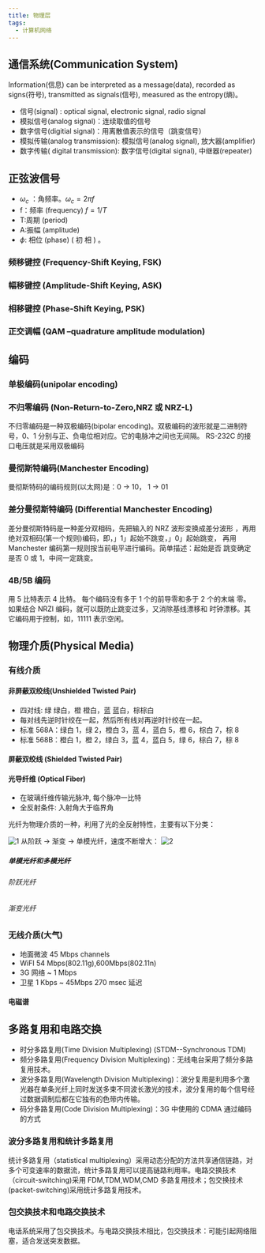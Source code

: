 ```yaml
---
title: 物理层
tags:
  - 计算机网络
---
```


## 通信系统(Communication System)

Information(信息) can be interpreted as a message(data), recorded as signs(符号), transmitted as signals(信号), measured as the entropy(熵)。

- 信号(signal) : optical signal, electronic signal, radio signal
- 模拟信号(analog signal)：连续取值的信号
- 数字信号(digitial signal)：用离散值表示的信号（跳变信号）
- 模拟传输(analog transmission): 模拟信号(analog signal), 放大器(amplifier)
- 数字传输( digital transmission): 数字信号(digital signal), 中继器(repeater)

## 正弦波信号

- $\omega_c$ ：角频率。$\omega_c=2\pi f$
- f：频率 (frequency) $f=1/T$
- T:周期 (period)
- A:振幅 (amplitude)
- $\phi$: 相位 (phase) ( 初 相 ) 。

### 频移键控 (Frequency-Shift Keying, FSK)

### 幅移键控 (Amplitude-Shift Keying, ASK)

### 相移键控 (Phase-Shift Keying, PSK)

### 正交调幅 (QAM –quadrature amplitude modulation)

## 编码

### 单极编码(unipolar encoding)

### 不归零编码 (Non-Return-to-Zero,NRZ 或 NRZ-L)

不归零编码是一种双极编码(bipolar encoding)。双极编码的波形就是二进制符号，0、1 分别与正、负电位相对应。它的电脉冲之间也无间隔。 RS-232C 的接口电压就是采用双极编码

### 曼彻斯特编码(Manchester Encoding)

曼彻斯特码的编码规则(以太网)是：0 → 10， 1 → 01

### 差分曼彻斯特编码 (Differential Manchester Encoding)

差分曼彻斯特码是一种差分双相码，先把输入的 NRZ 波形变换成差分波形 ，再用绝对双相码(第一个规则)编码，即，」1」起始不跳变，」0」起始跳变， 再用 Manchester 编码第一规则按当前电平进行编码。简单描述：起始是否 跳变确定是否 0 或 1，中间一定跳变。

### 4B/5B 编码

用 5 比特表示 4 比特。 每个编码没有多于 1 个的前导零和多于 2 个的末端 零。如果结合 NRZI 编码，就可以既防止跳变过多，又消除基线漂移和 时钟漂移。其它编码用于控制，如，11111 表示空闲。

## 物理介质(Physical Media)

### 有线介质

#### 非屏蔽双绞线(Unshielded Twisted Pair)

- 四对线: 绿 绿白，橙 橙白，蓝 蓝白，棕棕白
- 每对线先逆时针绞在一起，然后所有线对再逆时针绞在一起。
- 标准 568A：绿白 1，绿 2，橙白 3，蓝 4，蓝白 5，橙 6，棕白 7，棕 8
- 标准 568B：橙白 1，橙 2，绿白 3，蓝 4，蓝白 5，绿 6，棕白 7，棕 8

#### 屏蔽双绞线 (Shielded Twisted Pair)

#### 光导纤维 (Optical Fiber)

- 在玻璃纤维传输光脉冲, 每个脉冲一比特
- 全反射条件: 入射角大于临界角

光纤为物理介质的一种，利用了光的全反射特性，主要有以下分类：

![1](https://img-blog.csdn.net/20180616171820803)
从阶跃 → 渐变 → 单模光纤，速度不断增大：
![2](https://img-blog.csdn.net/20180616172009231)

##### 单模光纤和多模光纤

###### 阶跃光纤

###### 渐变光纤

### 无线介质(大气)

- 地面微波 45 Mbps channels
- WiFI 54 Mbps(802.11g),600Mbps(802.11n)
- 3G 网络 ~ 1 Mbps
- 卫星 1 Kbps ~ 45Mbps 270 msec 延迟

#### 电磁谱

## 多路复用和电路交换

- 时分多路复用(Time Division Multiplexing) (STDM--Synchronous TDM)
- 频分多路复用(Frequency Division Multiplexing)：无线电台采用了频分多路复用技术。
- 波分多路复用(Wavelength Division Multiplexing)：波分复用是利用多个激光器在单条光纤上同时发送多束不同波长激光的技术，波分复用的每个信号经过数据调制后都在它独有的色带内传输。
- 码分多路复用(Code Division Multiplexing)：3G 中使用的 CDMA 通过编码的方式

### 波分多路复用和统计多路复用

统计多路复用（statistical multiplexing）采用动态分配的方法共享通信链路，对多个可变速率的数据流，统计多路复用可以提高链路利用率。电路交换技术（circuit-switching)采用 FDM,TDM,WDM,CMD 多路复用技术；包交换技术(packet-switching)采用统计多路复用技术。

### 包交换技术和电路交换技术

电话系统采用了包交换技术。与电路交换技术相比，包交换技术：可能引起网络阻塞，适合发送突发数据。
